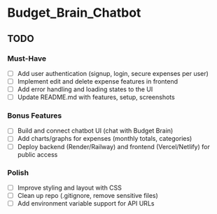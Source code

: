 # Budget_Brain_Chatbot
## TODO

### Must-Have
- [ ] Add user authentication (signup, login, secure expenses per user)
- [ ] Implement edit and delete expense features in frontend
- [ ] Add error handling and loading states to the UI
- [ ] Update README.md with features, setup, screenshots

### Bonus Features
- [ ] Build and connect chatbot UI (chat with Budget Brain)
- [ ] Add charts/graphs for expenses (monthly totals, categories)
- [ ] Deploy backend (Render/Railway) and frontend (Vercel/Netlify) for public access

### Polish
- [ ] Improve styling and layout with CSS
- [ ] Clean up repo (.gitignore, remove sensitive files)
- [ ] Add environment variable support for API URLs
